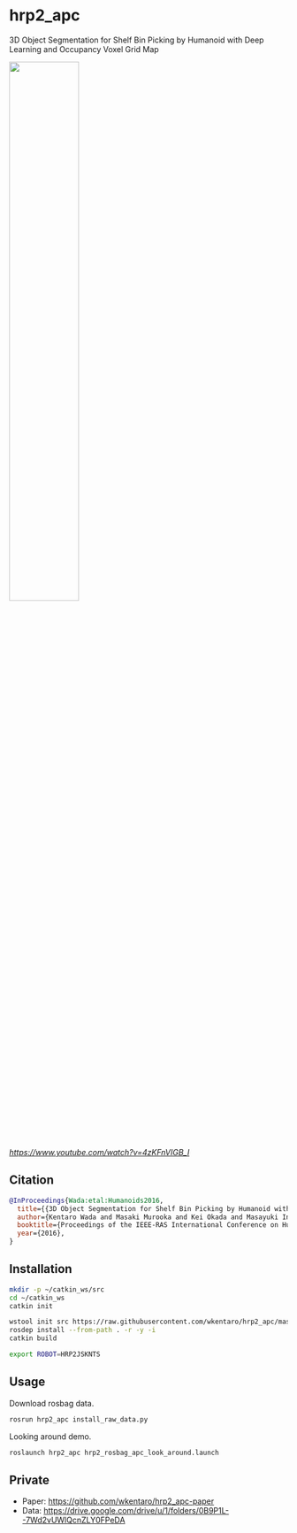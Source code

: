 # hrp2_apc

3D Object Segmentation for Shelf Bin Picking by Humanoid with Deep Learning and Occupancy Voxel Grid Map


<a href="https://www.youtube.com/watch?v=4zKFnVIGB_I">
 <img src="http://i3.ytimg.com/vi/4zKFnVIGB_I/maxresdefault.jpg" width="50%" />
</a>
<p>
  <a href="https://www.youtube.com/watch?v=4zKFnVIGB_I">
    <i>https://www.youtube.com/watch?v=4zKFnVIGB_I</i>
  </a>
</p>

## Citation

```bib
@InProceedings{Wada:etal:Humanoids2016,
  title={{3D Object Segmentation for Shelf Bin Picking by Humanoid with Deep Learning and Occupancy Voxel Grid Map}},
  author={Kentaro Wada and Masaki Murooka and Kei Okada and Masayuki Inaba},
  booktitle={Proceedings of the IEEE-RAS International Conference on Humanoid Robots (Humanoids)},
  year={2016},
}
```

## Installation

```bash
mkdir -p ~/catkin_ws/src
cd ~/catkin_ws
catkin init

wstool init src https://raw.githubusercontent.com/wkentaro/hrp2_apc/master/rosinstall
rosdep install --from-path . -r -y -i
catkin build

export ROBOT=HRP2JSKNTS
```

## Usage

Download rosbag data.

```bash
rosrun hrp2_apc install_raw_data.py
```

Looking around demo.

```bash
roslaunch hrp2_apc hrp2_rosbag_apc_look_around.launch
```

## Private

-  Paper: <https://github.com/wkentaro/hrp2_apc-paper>
-  Data: <https://drive.google.com/drive/u/1/folders/0B9P1L--7Wd2vUWlQcnZLY0FPeDA>

